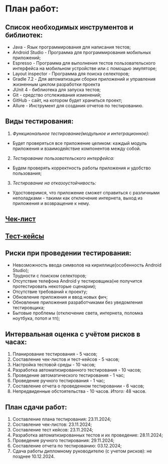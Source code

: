# План работ:
## Список необходимых инструментов и библиотек:
- Java - Язык программирования для написания тестов;
- Android Studio - Программа для программирования мобильных приложений;
- Espresso - Программа для выполнения тестов пользовательского интерфейса на мобильном устройстве или с помощью эмуляторе;
- Layout inspector - Программа для поиска селекторов;
- Gradle 7.2 - Для автоматизации сборки приложений и управления жизненным циклом разработки проекта
- JUnit 4 - библиотека для запуска тестов;
- Git  - средство отслеживания изменений;
- GitHub - сайт, на котором будет храниться проект;
- Allure - Инструмент для создания отчетов по тестированию.

## Виды тестирования:
1. _Функциональное тестирование(модульное и интеграционное):_
- Будет проверяться все приложение целиком: каждый модуль приложения и взаимодействие компонентов между собой.
2. _Тестирование пользовательского интерфейса:_
- Будем проверять корректность работы приложения и удобство пользования;
3. _Тестирование на отказоустойчивость:_
- Удостоверимся, что приложение сможет справиться с различными неполадками - такими как отключение интернета, выход из приложения и возвращение к нему.

## [Чек-лист](Check.xlsx)

## [Тест-кейсы](Test-case.xlsx)

## Риски при проведении тестирования:
- Невозможность ввода символов на кириллице(особенность Android Studio);
- Трудности с поиском селекторов;
- Отсутствие телефона Android у тестировщика(не получится протестировать некоторые сценарии);
- Отсутствие требований к проекту;
- Обновление приложения и ввод новых фич;
- Обновление приложения разработчиками без уведомления тестировщика;
- Бытовые проблемы (отключение света, интернета, поломка ноутбука, потоп и тп);

## Интервальная оценка с учётом рисков в часах:
1. Планирование тестирования - 5 часов;
2. Составление чек-листов и тест-кейсов - 5 часов;
3. Настройка тестовой среды - 10 часов;
4. Разработка автоматизированного тестирования - 10 часов;
5. Проведение автоматического тестирования - 1 час;
6. Проведение ручного тестирования - 1 час;
7. Составление отчета о проведенном тестировании - 6 часов;
8. Непредвиденные обстоятельства - 10 часов.
_Итого:_ 48 часов.

## План сдачи работ:
1. Составление плана тестирования: 23.11.2024;
2. Составление чек-листов: 23.11.2024;
3. Составление тест кейсов: 23.11.2024;
4. Разработка автоматизированных тестов и их проведение: 28.11.2024;
5. Проведение ручного тестирования: 29.11.2024;
6. Составление отчета по тестированию: 03.12.2024;
7. Сдача работы дипломному руководителю (с учетом рисков): не позднее 10.12.2024.